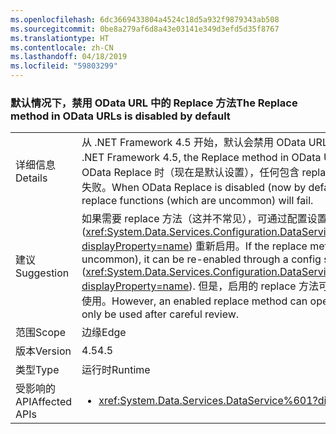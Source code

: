 ```yaml
---
ms.openlocfilehash: 6dc3669433804a4524c18d5a932f9879343ab508
ms.sourcegitcommit: 0be8a279af6d8a43e03141e349d3efd5d35f8767
ms.translationtype: HT
ms.contentlocale: zh-CN
ms.lasthandoff: 04/18/2019
ms.locfileid: "59803299"
---
```

### <a name="the-replace-method-in-odata-urls-is-disabled-by-default"></a><span data-ttu-id="12354-101">默认情况下，禁用 OData URL 中的 Replace 方法</span><span class="sxs-lookup"><span data-stu-id="12354-101">The Replace method in OData URLs is disabled by default</span></span>

|   |   |
|---|---|
|<span data-ttu-id="12354-102">详细信息</span><span class="sxs-lookup"><span data-stu-id="12354-102">Details</span></span>|<span data-ttu-id="12354-103">从 .NET Framework 4.5 开始，默认会禁用 OData URL 中的 Replace 方法。</span><span class="sxs-lookup"><span data-stu-id="12354-103">Beginning in the .NET Framework 4.5, the Replace method in OData URLs is disabled by default.</span></span> <span data-ttu-id="12354-104">在禁用 OData Replace 时（现在是默认设置），任何包含 replace 函数的用户请求（这并不常见）都将失败。</span><span class="sxs-lookup"><span data-stu-id="12354-104">When OData Replace is disabled (now by default), any user requests including replace functions (which are uncommon) will fail.</span></span>|
|<span data-ttu-id="12354-105">建议</span><span class="sxs-lookup"><span data-stu-id="12354-105">Suggestion</span></span>|<span data-ttu-id="12354-106">如果需要 replace 方法（这并不常见），可通过配置设置 (<xref:System.Data.Services.Configuration.DataServicesFeaturesSection.ReplaceFunction?displayProperty=name>) 重新启用。</span><span class="sxs-lookup"><span data-stu-id="12354-106">If the replace method is required (which is uncommon), it can be re-enabled through a config settings (<xref:System.Data.Services.Configuration.DataServicesFeaturesSection.ReplaceFunction?displayProperty=name>).</span></span> <span data-ttu-id="12354-107">但是，启用的 replace 方法可能会带来安全漏洞，应仅在仔细检查后使用。</span><span class="sxs-lookup"><span data-stu-id="12354-107">However, an enabled replace method can open security vulnerabilities and should only be used after careful review.</span></span>|
|<span data-ttu-id="12354-108">范围</span><span class="sxs-lookup"><span data-stu-id="12354-108">Scope</span></span>|<span data-ttu-id="12354-109">边缘</span><span class="sxs-lookup"><span data-stu-id="12354-109">Edge</span></span>|
|<span data-ttu-id="12354-110">版本</span><span class="sxs-lookup"><span data-stu-id="12354-110">Version</span></span>|<span data-ttu-id="12354-111">4.5</span><span class="sxs-lookup"><span data-stu-id="12354-111">4.5</span></span>|
|<span data-ttu-id="12354-112">类型</span><span class="sxs-lookup"><span data-stu-id="12354-112">Type</span></span>|<span data-ttu-id="12354-113">运行时</span><span class="sxs-lookup"><span data-stu-id="12354-113">Runtime</span></span>|
|<span data-ttu-id="12354-114">受影响的 API</span><span class="sxs-lookup"><span data-stu-id="12354-114">Affected APIs</span></span>|<ul><li><xref:System.Data.Services.DataService%601?displayProperty=nameWithType></li></ul>|
